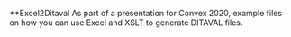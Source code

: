 **Excel2Ditaval
As part of a presentation for Convex 2020, example files on how you can use Excel and XSLT to generate DITAVAL files.
